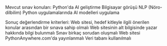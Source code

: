Mevcut sınav konuları:
Python'da AI geliştirme
Bilgisayar görüşü
NLP (Nöro-dilbilim)
Python uygulamalarında AI modelleri uygulama

Sonuç değerlendirme kriterleri:
Web sitesi, hedef kitleyle ilgili önerilen konular arasından bir sınava sahip olmalı
Web sitesinin alt bilgisinde yazar hakkında bilgi bulunmalı
Sınav birkaç sorudan oluşmalı
Web sitesi PythonAnywhere.com'da yayınlanmalı
Veri tabanı kullanılmalı
